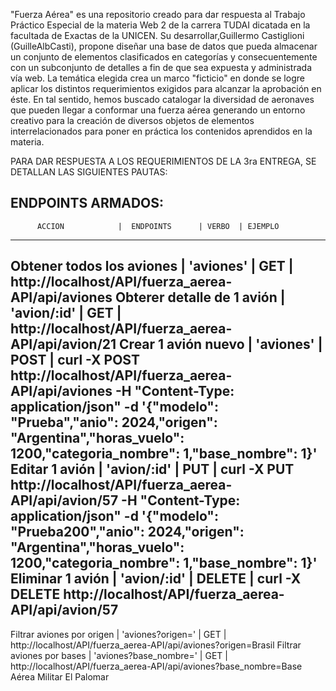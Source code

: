 "Fuerza Aérea" es una repositorio creado para dar respuesta al Trabajo Práctico Especial de la materia Web 2 de la carrera TUDAI dicatada en la facultada de Exactas de la UNICEN.
Su desarrollar,Guillermo Castiglioni (GuilleAlbCasti), propone diseñar una base de datos que pueda almacenar un conjunto de elementos clasificados en categorías y consecuentemente con un subconjunto de detalles a fin de que sea expuesta y administrada vía web.
La temática elegida crea un marco "ficticio" en donde se logre aplicar los distintos requerimientos exigidos para alcanzar la aprobación en éste. En tal sentido, hemos buscado catalogar la diversidad de aeronaves que pueden llegar a conformar una fuerza aérea generando un entorno creativo para la creación de diversos objetos de elementos interrelacionados para poner en práctica los contenidos aprendidos en la materia.

PARA DAR RESPUESTA A LOS REQUERIMIENTOS DE LA 3ra ENTREGA, SE DETALLAN LAS SIGUIENTES PAUTAS:

ENDPOINTS ARMADOS:
-----------------------------------------------------------------------------------------------------------
          ACCION            |  ENDPOINTS      | VERBO  | EJEMPLO
-----------------------------------------------------------------------------------------------------------
Obtener todos los aviones   | 'aviones'       | GET    | http://localhost/API/fuerza_aerea-API/api/aviones
Obterer detalle de 1 avión  | 'avion/:id'     | GET    | http://localhost/API/fuerza_aerea-API/api/avion/21
Crear 1 avión nuevo         | 'aviones'       | POST   | curl -X POST http://localhost/API/fuerza_aerea-API/api/aviones \-H "Content-Type: application/json" \-d '{"modelo": "Prueba","anio": 2024,"origen": "Argentina","horas_vuelo": 1200,"categoria_nombre": 1,"base_nombre": 1}'  
Editar 1 avión              | 'avion/:id'     | PUT    | curl -X PUT http://localhost/API/fuerza_aerea-API/api/avion/57 \-H "Content-Type: application/json" \-d '{"modelo": "Prueba200","anio": 2024,"origen": "Argentina","horas_vuelo": 1200,"categoria_nombre": 1,"base_nombre": 1}'
Eliminar 1 avión            | 'avion/:id'     | DELETE | curl -X DELETE http://localhost/API/fuerza_aerea-API/api/avion/57
-----------------------------------------------------------------------------------------------------------
Filtrar aviones por origen  | 'aviones?origen=' | GET   |  http://localhost/API/fuerza_aerea-API/api/aviones?origen=Brasil
Filtrar aviones por bases   | 'aviones?base_nombre=' | GET   | http://localhost/API/fuerza_aerea-API/api/aviones?base_nombre=Base Aérea Militar El Palomar